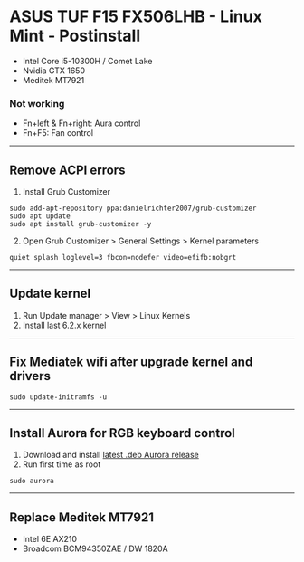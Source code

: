 # ASUS TUF F15 FX506LHB - Linux Mint - Postinstall

* Intel Core i5-10300H / Comet Lake
* Nvidia GTX 1650
* Meditek MT7921

### Not working
* Fn+left & Fn+right: Aura control
* Fn+F5: Fan control

---

## Remove ACPI errors
1. Install Grub Customizer
```
sudo add-apt-repository ppa:danielrichter2007/grub-customizer
sudo apt update
sudo apt install grub-customizer -y
```
2. Open Grub Customizer > General Settings > Kernel parameters
```
quiet splash loglevel=3 fbcon=nodefer video=efifb:nobgrt
```

---

## Update kernel
1. Run Update manager > View > Linux Kernels
2. Install last 6.2.x kernel

---

## Fix Mediatek wifi after upgrade kernel and drivers
```
sudo update-initramfs -u
```
   
---

## Install Aurora for RGB keyboard control
1. Download and install [latest .deb Aurora release](https://github.com/legacyO7/Aurora/releases/latest/)
2. Run first time as root
```
sudo aurora
```

---

## Replace Meditek MT7921
* Intel 6E AX210
* Broadcom BCM94350ZAE / DW 1820A
